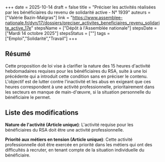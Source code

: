 +++
date = 2025-10-14
draft = false
title = "Préciser les activités réalisées par les bénéficiaires du revenu de solidarité active - N° 1939"
auteurs = ["Valérie Bazin-Malgras"]
link = "https://www.assemblee-nationale.fr/dyn/17/dossiers/preciser_activites_beneficiaires_revenu_solidarite_active_17e"
stepsName = ["Dépôt à l'Assemblée nationale"]
stepsDate = ["Mardi 14 octobre 2025"]
stepsStatus = [""]
tags = ["Emploi","Solidarité","Travail"]
+++

## Résumé

Cette proposition de loi vise à clarifier la nature des 15 heures d'activité hebdomadaires requises pour les bénéficiaires du RSA, suite à une loi précédente qui a introduit cette condition sans en préciser le contenu. L'objectif est de lutter contre l'inactivité et les abus en exigeant que ces heures correspondent à une activité professionnelle, prioritairement dans les secteurs en manque de main-d'œuvre, si la situation personnelle du bénéficiaire le permet.

## Liste des modifications

**Nature de l'activité (Article unique)**: L'activité requise pour les bénéficiaires du RSA doit être une activité professionnelle.

**Priorité aux métiers en tension (Article unique)**: Cette activité professionnelle doit être exercée en priorité dans les métiers qui ont des difficultés à recruter, en tenant compte de la situation individuelle du bénéficiaire.
